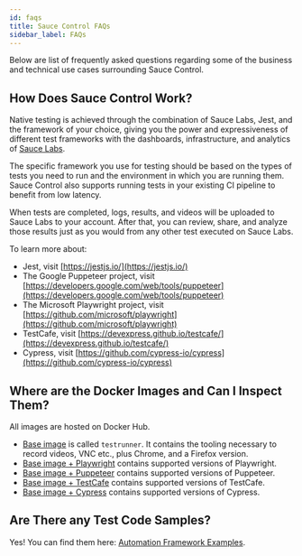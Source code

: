 ```yaml
---
id: faqs
title: Sauce Control FAQs
sidebar_label: FAQs
---
```


Below are list of frequently asked questions regarding some of the business and technical use cases surrounding Sauce Control.

## How Does Sauce Control Work?

Native testing is achieved through the combination of Sauce Labs, Jest, and the framework of your choice, giving you the power and expressiveness of different test frameworks with the dashboards, infrastructure, and analytics of [Sauce Labs](https://saucelabs.com/).

The specific framework you use for testing should be based on the types of tests you
need to run and the environment in which you are running them. Sauce Control also supports
running tests in your existing CI pipeline to benefit from low latency.

When tests are completed, logs, results, and videos will be uploaded to Sauce Labs to your account. After that, you can review, share, and analyze those results just as you would from any other test executed on Sauce Labs.

To learn more about:

* Jest, visit [https://jestjs.io/](https://jestjs.io/)
* The Google Puppeteer project, visit [https://developers.google.com/web/tools/puppeteer](https://developers.google.com/web/tools/puppeteer)
* The Microsoft Playwright project, visit [https://github.com/microsoft/playwright](https://github.com/microsoft/playwright)
* TestCafe, visit [https://devexpress.github.io/testcafe/](https://devexpress.github.io/testcafe/)
* Cypress, visit [https://github.com/cypress-io/cypress](https://github.com/cypress-io/cypress)

## Where are the Docker Images and Can I Inspect Them?

All images are hosted on Docker Hub.

* [Base image](https://hub.docker.com/r/saucelabs/testrunner-image/tags)
is called `testrunner`. It contains the tooling necessary to record videos, VNC etc., plus Chrome, and a Firefox version.
* [Base image + Playwright](https://hub.docker.com/r/saucelabs/stt-playwright-node/tags)
contains supported versions of Playwright.
* [Base image + Puppeteer](https://hub.docker.com/r/saucelabs/stt-puppeteer-jest-node/tags)
contains supported versions of Puppeteer.
* [Base image + TestCafe](https://hub.docker.com/r/saucelabs/stt-testcafe-node/tags)
contains supported versions of TestCafe.
* [Base image + Cypress](https://hub.docker.com/r/saucelabs/stt-cypress-mocha-node/tags) contains supported versions of Cypress.

## Are There any Test Code Samples?

Yes! You can find them here: [Automation Framework Examples](testrunner-toolkit/running-tests.md#automation-framework-examples).
